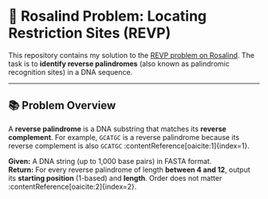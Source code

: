# 🧬 Rosalind Problem: Locating Restriction Sites (REVP)

This repository contains my solution to the [REVP problem on Rosalind](https://rosalind.info/problems/revp/). The task is to **identify reverse palindromes** (also known as palindromic recognition sites) in a DNA sequence.

---

## 📚 Problem Overview

A **reverse palindrome** is a DNA substring that matches its **reverse complement**. For example, `GCATGC` is a reverse palindrome because its reverse complement is also `GCATGC` :contentReference[oaicite:1]{index=1}.

**Given:** A DNA string (up to 1,000 base pairs) in FASTA format.  
**Return:** For every reverse palindrome of length **between 4 and 12**, output its **starting position** (1-based) and **length**. Order does not matter :contentReference[oaicite:2]{index=2}.
